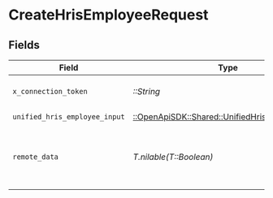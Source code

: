 # CreateHrisEmployeeRequest


## Fields

| Field                                                                                             | Type                                                                                              | Required                                                                                          | Description                                                                                       |
| ------------------------------------------------------------------------------------------------- | ------------------------------------------------------------------------------------------------- | ------------------------------------------------------------------------------------------------- | ------------------------------------------------------------------------------------------------- |
| `x_connection_token`                                                                              | *::String*                                                                                        | :heavy_check_mark:                                                                                | The connection token                                                                              |
| `unified_hris_employee_input`                                                                     | [::OpenApiSDK::Shared::UnifiedHrisEmployeeInput](../../models/shared/unifiedhrisemployeeinput.md) | :heavy_check_mark:                                                                                | N/A                                                                                               |
| `remote_data`                                                                                     | *T.nilable(T::Boolean)*                                                                           | :heavy_minus_sign:                                                                                | Set to true to include data from the original Hris software.                                      |